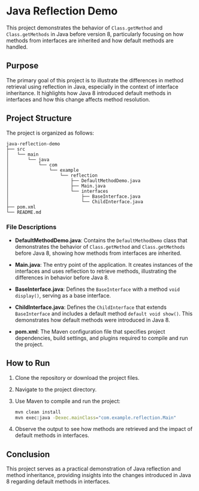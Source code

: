 # Java Reflection Demo

This project demonstrates the behavior of `Class.getMethod` and `Class.getMethods` in Java before version 8, particularly focusing on how methods from interfaces are inherited and how default methods are handled.

## Purpose

The primary goal of this project is to illustrate the differences in method retrieval using reflection in Java, especially in the context of interface inheritance. It highlights how Java 8 introduced default methods in interfaces and how this change affects method resolution.

## Project Structure

The project is organized as follows:

```
java-reflection-demo
├── src
│   └── main
│       └── java
│           └── com
│               └── example
│                   └── reflection
│                       ├── DefaultMethodDemo.java
│                       ├── Main.java
│                       └── interfaces
│                           ├── BaseInterface.java
│                           └── ChildInterface.java
├── pom.xml
└── README.md
```

### File Descriptions

- **DefaultMethodDemo.java**: Contains the `DefaultMethodDemo` class that demonstrates the behavior of `Class.getMethod` and `Class.getMethods` before Java 8, showing how methods from interfaces are inherited.

- **Main.java**: The entry point of the application. It creates instances of the interfaces and uses reflection to retrieve methods, illustrating the differences in behavior before Java 8.

- **BaseInterface.java**: Defines the `BaseInterface` with a method `void display()`, serving as a base interface.

- **ChildInterface.java**: Defines the `ChildInterface` that extends `BaseInterface` and includes a default method `default void show()`. This demonstrates how default methods were introduced in Java 8.

- **pom.xml**: The Maven configuration file that specifies project dependencies, build settings, and plugins required to compile and run the project.

## How to Run

1. Clone the repository or download the project files.
2. Navigate to the project directory.
3. Use Maven to compile and run the project:

   ```bash
   mvn clean install
   mvn exec:java -Dexec.mainClass="com.example.reflection.Main"
   ```

4. Observe the output to see how methods are retrieved and the impact of default methods in interfaces.

## Conclusion

This project serves as a practical demonstration of Java reflection and method inheritance, providing insights into the changes introduced in Java 8 regarding default methods in interfaces.